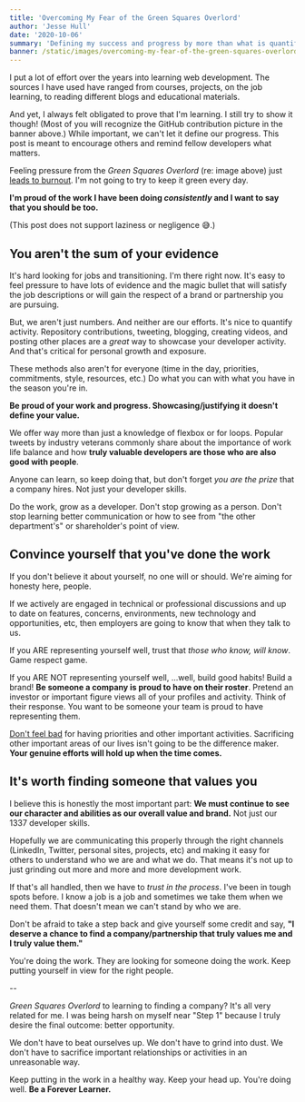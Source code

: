```yaml
---
title: 'Overcoming My Fear of the Green Squares Overlord'
author: 'Jesse Hull'
date: '2020-10-06'
summary: 'Defining my success and progress by more than what is quantified to the public.'
banner: /static/images/overcoming-my-fear-of-the-green-squares-overlord/banner.png
---
```


I put a lot of effort over the years into learning web development. The sources I have used have ranged from courses, projects, on the job learning, to reading different blogs and educational materials.

And yet, I always felt obligated to prove that I'm learning. I still try to show it though! (Most of you will recognize the GitHub contribution picture in the banner above.) While important, we can't let it define our progress. This post is meant to encourage others and remind fellow developers what matters.

Feeling pressure from the _Green Squares Overlord_ (re: image above) just [leads to burnout](https://twitter.com/rwieruch/status/1265773491908993025). I'm not going to try to keep it green every day.

**I'm proud of the work I have been doing _consistently_ and I want to say that you should be too.**

(This post does not support laziness or negligence 😅.)

## You aren't the sum of your evidence

It's hard looking for jobs and transitioning. I'm there right now. It's easy to feel pressure to have lots of evidence and the magic bullet that will satisfy the job descriptions or will gain the respect of a brand or partnership you are pursuing.

But, we aren't just numbers. And neither are our efforts. It's nice to quantify activity. Repository contributions, tweeting, blogging, creating videos, and posting other places are a _great_ way to showcase your developer activity. And that's critical for personal growth and exposure.

These methods also aren't for everyone (time in the day, priorities, commitments, style, resources, etc.) Do what you can with what you have in the season you're in.

**Be proud of your work and progress. Showcasing/justifying it doesn't define your value.**

We offer way more than just a knowledge of flexbox or for loops. Popular tweets by industry veterans commonly share about the importance of work life balance and how **truly valuable developers are those who are also good with people**.

Anyone can learn, so keep doing that, but don't forget _you are the prize_ that a company hires. Not just your developer skills.

Do the work, grow as a developer. Don't stop growing as a person. Don't stop learning better communication or how to see from "the other department's" or shareholder's point of view.

## Convince yourself that you've done the work

If you don't believe it about yourself, no one will or should. We're aiming for honesty here, people.

If we actively are engaged in technical or professional discussions and up to date on features, concerns, environments, new technology and opportunities, etc, then employers are going to know that when they talk to us.

If you ARE representing yourself well, trust that _those who know, will know_. Game respect game.

If you ARE NOT representing yourself well, ...well, build good habits! Build a brand! **Be someone a company is proud to have on their roster**. Pretend an investor or important figure views all of your profiles and activity. Think of their response. You want to be someone your team is proud to have representing them.

[Don't feel bad](https://twitter.com/EmmaBostian/status/1301439686074826753?s=20) for having priorities and other important activities. Sacrificing other important areas of our lives isn't going to be the difference maker. **Your genuine efforts will hold up when the time comes.**

## It's worth finding someone that values you

I believe this is honestly the most important part: **We must continue to see our character and abilities as our overall value and brand.** Not just our 1337 developer skills.

Hopefully we are communicating this properly through the right channels (LinkedIn, Twitter, personal sites, projects, etc) and making it easy for others to understand who we are and what we do. That means it's not up to just grinding out more and more and more development work.

If that's all handled, then we have to _trust in the process_. I've been in tough spots before. I know a job is a job and sometimes we take them when we need them. That doesn't mean we can't stand by who we are.

Don't be afraid to take a step back and give yourself some credit and say, **"I deserve a chance to find a company/partnership that truly values me and I truly value them."**

You're doing the work. They are looking for someone doing the work. Keep putting yourself in view for the right people.

--

_Green Squares Overlord_ to learning to finding a company? It's all very related for me. I was being harsh on myself near "Step 1" because I truly desire the final outcome: better opportunity.

We don't have to beat ourselves up. We don't have to grind into dust. We don't have to sacrifice important relationships or activities in an unreasonable way.

Keep putting in the work in a healthy way. Keep your head up. You're doing well. **Be a Forever Learner.**
